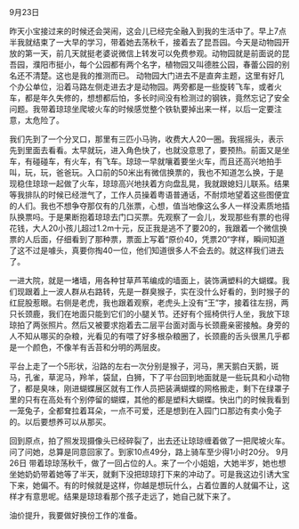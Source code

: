 9月23日

昨天小宝接过来的时候还会哭闹，这会儿已经完全融入到我的生活中了。早上7点半我就结束了一大早的学习，带着她去荡秋千，接着去了昆吾园。今天是动物园开放的第一天，前几天就挺老婆说微信上转发可以免费参观。动物园就是前面说的昆吾园，濮阳市挺小，每个公园都有两个名字，植物园又叫德胜公园，春蕾公园的别名还不清楚。这也是我的推测而已。
动物园大门进去不是直奔主题，这里有好几个办公单位，沿着马路左侧走进去才是动物园。两旁都是一些旋转飞车，或者火车，都是年久失修的，想想都后怕，多长时间没有检测过的钢铁，竟然忘记了安全问题。我带着琼琼坐爬坡火车的时候感觉整个铁轨要掉出来一样，以后一定要注意，太危险了。

我们先到了一个分叉口，那里有三匹小马驹，收费大人20一圈。我摇摇头，表示先到里面去看看。太早就玩，进入角色快了，也就没意思了，要预热。前面又是坐车，有碰碰车，有火车，有飞车。琼琼一早就嚷着要坐火车，而且还高兴地拍手叫，玩，玩，爸爸玩。入口前的50米出有微信换票的，我也不知道怎么换，于是现稳住琼琼一起做了火车，琼琼高兴地扶着方向盘乱晃，我就跟媳妇儿联系。结果等我排队的时候已经泄气了，工作人员操着粤语普通话，不耐烦地望着这些图便宜的人们。我也不想争夺那仅有的几张票，心想，值当地像这么多人一样没素质地插队换票吗。于是果断抱着琼琼去门口买票。先观察了一会儿，发现那些有票的也得花钱，大人20小孩儿超过1.2m十元，反正我是逃不了要20的，我跟着一个微信换票的人后面，仔细看到了那种票，票面上写着“原价40，凭票20“字样，瞬间知道了这不过是噱头，真要你掏40一位，他们知道很多人不会去的。就这样我们进去了。

一进大院，就是一堵墙，用各种甘草芦苇编成的墙面上，装饰满塑料的大蝴蝶。我们现跟着上一波人群从右路转，先是一群臭猴子，实在没什么好看的，到时猴子的红屁股惹眼。右侧是老虎，我也跟着观察，老虎头上没有“王”字，接着往左拐，两只长颈鹿，我们在地面只能到它们的小腿关节。还好有个摇椅供行人坐，我放下琼琼拍了两张照片。然后又被要求抱着去二层平台面对面与长颈鹿亲密接触。身旁的人不知从哪买的杂粮，光看见的有喂了好多根杂粮圈了，长颈鹿的舌头很黑几乎都是一个颜色，不像羊有舌苔和分明的两层皮。

平台上走了一个5形状，沿路的左右一次分别是猴子，河马，黑天鹅白天鹅，斑马，孔雀，草泥马，羚羊，袋鼠，白狮，下了平台回到地面就是一些玩具和小动物了，都是臭味，刚进蝴蝶展区就有工作人员把装满蝴蝶的网格搬走，剩下在绿罩子里的只有在高处有个别停留的蝴蝶，其他的都是塑料大蝴蝶。快出门的时候我看到一笼兔子，全都耷拉着耳朵，一点不可爱，还是想到在入园门口那边有卖小兔子的。以后要想养可以从那买。

回到原点，拍了照发现摄像头已经碎裂了，出去还让琼琼缠着做了一把爬坡火车。问了问她，总算是同意回家了。到家10点49分，路上骑车至少得1小时20分。
9月26日
带着琼琼荡秋千，做了一回占位的人。来了一个小姐姐，大她半岁，她也想坐她奶奶带着她等了半天，就剩下没把琼琼打下来的冲动了。可是我这边引诱大宝下来，她偏不。有的时候就是这样，你越是想玩什么，占着位置的人就偏不让，这样才有意思呢。结果是琼琼看那个孩子走远了，她自己就下来了。

油价提升，我要做好换份工作的准备。